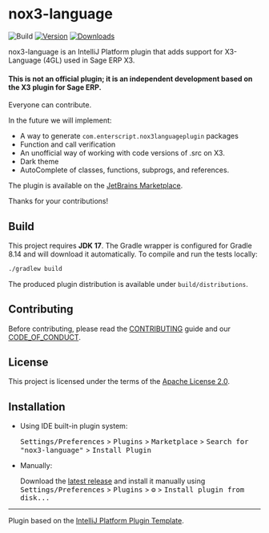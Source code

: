 # nox3-language

![Build](https://github.com/richardikeda/nox3-language-plugin/workflows/Build/badge.svg)
[![Version](https://img.shields.io/jetbrains/plugin/v/com.enterscript.nox3languageplugin.svg)](https://plugins.jetbrains.com/plugin/com.enterscript.nox3languageplugin)
[![Downloads](https://img.shields.io/jetbrains/plugin/d/com.enterscript.nox3languageplugin.svg)](https://plugins.jetbrains.com/plugin/com.enterscript.nox3languageplugin)

<!-- Plugin description -->
nox3-language is an IntelliJ Platform plugin that adds support for X3-Language (4GL) used in Sage ERP X3.

#### This is not an official plugin; it is an independent development based on the X3 plugin for Sage ERP.

Everyone can contribute.

In the future we will implement:

- A way to generate `com.enterscript.nox3languageplugin` packages
- Function and call verification
- An unofficial way of working with code versions of .src on X3.
- Dark theme
- AutoComplete of classes, functions, subprogs, and references.

The plugin is available on the [JetBrains Marketplace](https://plugins.jetbrains.com/plugin/com.enterscript.nox3languageplugin).

Thanks for your contributions!

<!-- Plugin description end -->

## Build

This project requires **JDK 17**. The Gradle wrapper is configured for Gradle
8.14 and will download it automatically. To compile and run the tests locally:

```bash
./gradlew build
```

The produced plugin distribution is available under `build/distributions`.

## Contributing

Before contributing, please read the [CONTRIBUTING](CONTRIBUTING.md) guide and our [CODE_OF_CONDUCT](CODE_OF_CONDUCT.md).

## License

This project is licensed under the terms of the [Apache License 2.0](LICENSE).


## Installation

- Using IDE built-in plugin system:
  
  <kbd>Settings/Preferences</kbd> > <kbd>Plugins</kbd> > <kbd>Marketplace</kbd> > <kbd>Search for "nox3-language"</kbd> >
  <kbd>Install Plugin</kbd>
  
- Manually:

  Download the [latest release](https://github.com/richardikeda/nox3-language-plugin/releases/latest) and install it manually using
  <kbd>Settings/Preferences</kbd> > <kbd>Plugins</kbd> > <kbd>⚙️</kbd> > <kbd>Install plugin from disk...</kbd>


---

Plugin based on the [IntelliJ Platform Plugin Template][template].

[template]: https://github.com/JetBrains/intellij-platform-plugin-template

